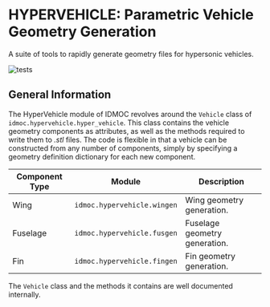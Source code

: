 
# HYPERVEHICLE: Parametric Vehicle Geometry Generation
A suite of tools to rapidly generate geometry files for hypersonic vehicles.

![tests](https://github.com/kieran-mackle/hyper-vehicle/actions/workflows/tests.yml/badge.svg)

## General Information
The HyperVehicle module of IDMOC revolves around the `Vehicle` class of 
`idmoc.hypervehicle.hyper_vehicle`. This class contains the vehicle 
geometry components as attributes, as well as the methods required to write
them to *.stl* files. The code is flexible in that a vehicle can be constructed
from any number of components, simply by specifying a geometry definition 
dictionary for each new component.


| Component Type | Module | Description |
| -------------- | ------ | ----------- |
|    Wing        | `idmoc.hypervehicle.wingen` | Wing geometry generation. |
|    Fuselage    | `idmoc.hypervehicle.fusgen` | Fuselage geometry generation. |
|    Fin        | `idmoc.hypervehicle.fingen` | Fin geometry generation. |


The `Vehicle` class and the methods it contains are well documented internally.


